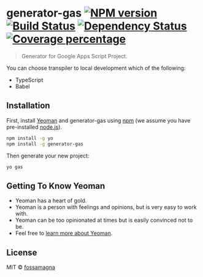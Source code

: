 # generator-gas [![NPM version][npm-image]][npm-url] [![Build Status][travis-image]][travis-url] [![Dependency Status][daviddm-image]][daviddm-url] [![Coverage percentage][coveralls-image]][coveralls-url]
> Generator for Google Apps Script Project.

You can choose transpiler to local development which of the following:

- TypeScript
- Babel

## Installation

First, install [Yeoman](http://yeoman.io) and generator-gas using [npm](https://www.npmjs.com/) (we assume you have pre-installed [node.js](https://nodejs.org/)).

```bash
npm install -g yo
npm install -g generator-gas
```

Then generate your new project:

```bash
yo gas
```

## Getting To Know Yeoman

 * Yeoman has a heart of gold.
 * Yeoman is a person with feelings and opinions, but is very easy to work with.
 * Yeoman can be too opinionated at times but is easily convinced not to be.
 * Feel free to [learn more about Yeoman](http://yeoman.io/).

## License

MIT © [fossamagna](https://github.com/fossamagna)


[npm-image]: https://badge.fury.io/js/generator-gas.svg
[npm-url]: https://npmjs.org/package/generator-gas
[travis-image]: https://travis-ci.org/fossamagna/generator-gas.svg?branch=master
[travis-url]: https://travis-ci.org/fossamagna/generator-gas
[daviddm-image]: https://david-dm.org/fossamagna/generator-gas.svg?theme=shields.io
[daviddm-url]: https://david-dm.org/fossamagna/generator-gas
[coveralls-image]: https://coveralls.io/repos/fossamagna/generator-gas/badge.svg
[coveralls-url]: https://coveralls.io/r/fossamagna/generator-gas
